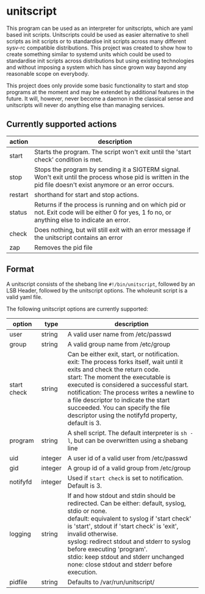 # unitscript

This program can be used as an interpreter for unitscripts, which are yaml based init scripts.
Unitscripts could be used as easier alternative to shell scripts as init scripts or to standardise init scripts
across many different sysv-rc compatible distributions. This project was created to show how to create something
similar to systemd units which could be used to standardise init scripts across distributions but using
existing technologies and without imposing a system which has since grown way bayond any reasonable scope on everybody.

This project does only provide some basic functionality to start and stop programs at the moment and may be extendet
by additional features in the future. It will, however, never become a daemon in the classical sense and unitscripts
will never do anything else than managing services.

## Currently supported actions

| action | description |
|-----------|-------------|
| start | Starts the program. The script won't exit until the 'start check' condition is met. |
| stop | Stops the program by sending it a SIGTERM signal. Won't exit until the process whose pid is written in the pid file doesn't exist anymore or an error occurs. |
| restart | shorthand for start and stop actions. |
| status | Returns if the process is running and on which pid or not. Exit code will be either 0 for yes, 1 fo no, or anything else to indicate an error. |
| check | Does nothing, but will still exit with an error message if the unitscript contains an error |
| zap | Removes the pid file |

## Format

A unitscript consists of the shebang line ```#!/bin/unitscript```, followed by an LSB Header,
followed by the unitscript options. The wholeunit script is a valid yaml file.

The following unitscript options are currently supported:

| option      | type    | description |
|-------------|---------|-------------|
| user        | string  | A valid user name from /etc/passwd |
| group       | string  | A valid group name from /etc/group |
| start check | string  | Can be either exit, start, or notification. <br/> exit: The process forks itself, wait until it exits and check the return code. <br/> start: The moment the executable is executed is considered a successful start. <br/> notification: The process writes a newline to a file descriptor to indicate the start succeeded. You can specify the file descriptor using the notifyfd property, default is 3. |
| program     | string  | A shell script. The default interpreter is ```sh -l```, but can be overwritten using a shebang line |
| uid         | integer | A user id of a valid user from /etc/passwd |
| gid         | integer | A group id of a valid group from /etc/group |
| notifyfd    | integer | Used if ```start check``` is set to notification. Default is 3. |
| logging     | string  | If and how stdout and stdin should be redirected. Can be either: default, syslog, stdio or none. <br/> default: equivalent to syslog if 'start check' is 'start', stdout if 'start check' is 'exit', invalid otherwise. <br/> syslog: redirect stdout and stderr to syslog before executing 'program'. <br/> stdio: keep stdout and stderr unchanged <br/> none: close stdout and stderr before execution. |
| pidfile     | string  | Defaults to /var/run/unitscript/<script name>.pid |
| manage pidfile | boolean | Either yes or no. Specifies if the program or the unit script should create the pid file. <br/> Default for 'start check' 'exit' is 'no'. <br/> Default for 'start check' 'start' is 'yes'. |
| env         | map     | Environment variables to set before program execution |
| env scripts | list    | A list of posix shell scripts. The variables those scripts define will be exported as environment variables before executing the program |
| env files   | list    | A list of files similar in syntax to /etc/environment. The variables those scripts define will be exported as environment variables before executing the program |
| working directory | string | Sets the working directory. Defaults to the user home directory. |
| umask       | integer | The umask using which the program is started, defaults to 0022 |


## Environment variables

All environment variables will be cleared before execution, but per default a sh login shell is used to start the program,
which should source /etc/profile and .profile, which may set some basic environment variables like the PATH variable.
In addition to this, all variables specified using the 'env' option and the following ones will be set:

| variable | description |
|----------|-------------|
| SHELL    | The shell specified for the user in /etc/passwd |
| HOME     | The user home directory as specified in /etc/passwd |
| PIDFILE  | The location of the pid file |
| NOTIFICATION_FD | The file descriptor number using which the program can indicate that it finished starting up |
